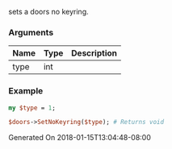 sets a doors no keyring.
### Arguments
**Name**|**Type**|**Description**
:---|:---|:---
type|int|

### Example

```perl
my $type = 1;

$doors->SetNoKeyring($type); # Returns void
```


Generated On 2018-01-15T13:04:48-08:00